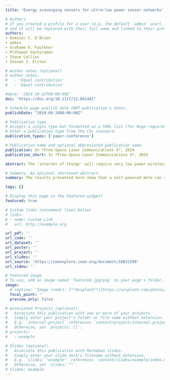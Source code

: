 ```yaml
---
title: 'Energy scavenging sensors for ultra-low power sensor networks'

# Authors
# If you created a profile for a user (e.g. the default `admin` user), write the username (folder name) here
# and it will be replaced with their full name and linked to their profile.
authors:
- Dominic C. O'Brien
- admin
- Grahame E. Faulkner
- Pithawat Vachiramon
- Steve Collins
- Steven J. Elston

# Author notes (optional)
# author_notes:
#   - 'Equal contribution'
#   - 'Equal contribution'

#date: '2024-10-22T00:00:00Z'
doi: "https://doi.org/10.1117/12.861481"

# Schedule page publish date (NOT publication's date).
publishDate: "2010-08-2400:00:00Z"

# Publication type.
# Accepts a single type but formatted as a YAML list (for Hugo requirements).
# Enter a publication type from the CSL standard.
publication_types: ['paper-conference']

# Publication name and optional abbreviated publication name.
publication: In *Free-Space Laser Communications X*, 2024
publication_short: In *Free-Space Laser Communications X*, 2024

abstract: The 'internet of things' will require very low power wireless communications, preferably using sensors that scavenge power from their environment. Free space optics allows communications over long ranges, with simple transceivers at each end, offering the possibility of low energy consumption. In addition there can be sufficient energy in the communications beam to power simple terminals. In this paper we report experimental results from an architecture that achieves this. A base station that tracks sensors in its coverage area and communicates with them using low divergence optical beams is presented. Sensor nodes use modulated retro-reflectors to communicate with the base station, and the nodes are powered by the illuminating beam. The paper presents design and implementation details, as well as future directions for this work.

# Summary. An optional shortened abstract.
summary: The results presented here show that a self-powered mote can successfully communicate using an MRR based link, and that such motes can have very low energy consumption. 

tags: []

# Display this page in the Featured widget?
featured: true

# Custom links (uncomment lines below)
# links:
# - name: Custom Link
#   url: http://example.org

url_pdf: ''
url_code: ''
url_dataset: ''
url_poster: ''
url_project: ''
url_slides: ''
url_source: 'https://ieeexplore.ieee.org/document/10831599'
url_video: ''

# Featured image
# To use, add an image named `featured.jpg/png` to your page's folder.
image:
  # caption: 'Image credit: [**Unsplash**](https://unsplash.com/photos/pLCdAaMFLTE)'
  focal_point: ''
  preview_only: false

# Associated Projects (optional).
#   Associate this publication with one or more of your projects.
#   Simply enter your project's folder or file name without extension.
#   E.g. `internal-project` references `content/project/internal-project/index.md`.
#   Otherwise, set `projects: []`.
# projects:
#   - example

# Slides (optional).
#   Associate this publication with Markdown slides.
#   Simply enter your slide deck's filename without extension.
#   E.g. `slides: "example"` references `content/slides/example/index.md`.
#   Otherwise, set `slides: ""`.
# slides: example
---
```


<!-- {{% callout note %}}
Click the _Cite_ button above to demo the feature to enable visitors to import publication metadata into their reference management software.
{{% /callout %}}

{{% callout note %}}
Create your slides in Markdown - click the _Slides_ button to check out the example.
{{% /callout %}} -->

<!-- Add the publication's **full text** or **supplementary notes** here. You can use rich formatting such as including [code, math, and images](https://docs.hugoblox.com/content/writing-markdown-latex/). -->

